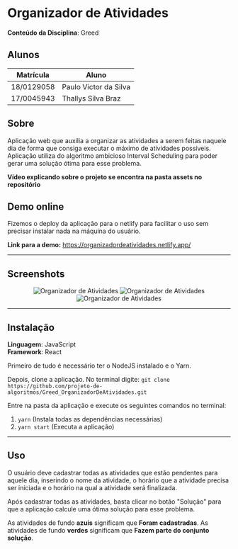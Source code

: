 # Organizador de Atividades

**Conteúdo da Disciplina**: Greed<br>

## Alunos
|Matrícula | Aluno |
| -- | -- |
| 18/0129058  |  Paulo Victor da Silva |
| 17/0045943  |  Thallys Silva Braz |

## Sobre 
Aplicação web que auxilia a organizar as atividades a serem feitas naquele dia de forma que consiga executar o máximo de atividades possíveis.
Aplicação utiliza do algoritmo ambicioso Interval Scheduling para poder gerar uma solução ótima para esse problema.

**Vídeo explicando sobre o projeto se encontra na pasta assets no repositório**

## Demo online

Fizemos o deploy da aplicação para o netlify para facilitar o uso sem precisar instalar nada na máquina do usuário.

**Link para a demo:** https://organizadordeatividades.netlify.app/

---

## Screenshots

<p align="center">
 <img src="https://github.com/projeto-de-algoritmos/Greed_OrganizadorDeAtividades/blob/main/assets/screen1.png" alt="Organizador de Atividades" /> 
 <img src="https://github.com/projeto-de-algoritmos/Greed_OrganizadorDeAtividades/blob/main/assets/screen2.png"  alt="Organizador de Atividades" />
 <img src="https://github.com/projeto-de-algoritmos/Greed_OrganizadorDeAtividades/blob/main/assets/screen3.png"  alt="Organizador de Atividades" />
</p>

---

## Instalação 
**Linguagem**: JavaScript<br>
**Framework**: React<br>

Primeiro de tudo é necessário ter o NodeJS instalado e o Yarn.

Depois, clone a aplicação. No terminal digite:
```git clone https://github.com/projeto-de-algoritmos/Greed_OrganizadorDeAtividades.git``` 

Entre na pasta da aplicação e execute os seguintes comandos no terminal:
1. ```yarn``` (Instala todas as dependências necessárias)
2. ```yarn start``` (Executa a aplicação)

---
## Uso 
O usuário deve cadastrar todas as atividades que estão pendentes para aquele dia, inserindo o nome da atividade, o horário que a atividade precisa ser iníciada e o horário na qual a atividade será finalizada.

Após cadastrar todas as atividades, basta clicar no botão "Solução" para que a aplicação calcule uma ótima solução para esse problema.

As atividades de fundo **azuis** significam que **Foram cadastradas**.
As atividades de fundo **verdes** significam que **Fazem parte do conjunto solução**.







